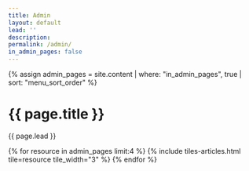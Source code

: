 ```yaml
---
title: Admin
layout: default
lead: ''
description:
permalink: /admin/
in_admin_pages: false
---
```

{% assign admin_pages = site.content | where: "in_admin_pages", true | sort: "menu_sort_order" %}

<div class="container container-fluid page-layout">
  <div class="row center-xs">
    <div class="col-xs-12 col-sm-10 col-md-8">
      <h1 class="page-title">{{ page.title }}</h1>
      <p class="lead">{{ page.lead }}</p>
    </div>
  </div>
</div>
<section class="container container-fluid page-section">
  <div class="row center-xs">
  {% for resource in admin_pages limit:4 %}
    {% include tiles-articles.html tile=resource tile_width="3" %}
  {% endfor %}
  </div>
</section>
